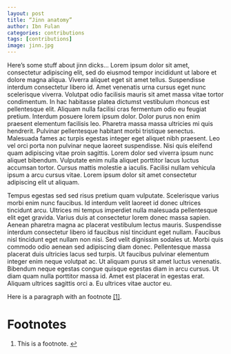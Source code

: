 ```yaml
---
layout: post
title: “Jinn anatomy”
author: Ibn Fulan
categories: contributions
tags: [contributions]
image: jinn.jpg
---
```


Here’s some stuff about jinn dicks... Lorem ipsum dolor sit amet, consectetur adipiscing elit, sed do eiusmod tempor incididunt ut labore et dolore magna aliqua. Viverra aliquet eget sit amet tellus. Suspendisse interdum consectetur libero id. Amet venenatis urna cursus eget nunc scelerisque viverra. Volutpat odio facilisis mauris sit amet massa vitae tortor condimentum. In hac habitasse platea dictumst vestibulum rhoncus est pellentesque elit. Aliquam nulla facilisi cras fermentum odio eu feugiat pretium. Interdum posuere lorem ipsum dolor. Dolor purus non enim praesent elementum facilisis leo. Pharetra massa massa ultricies mi quis hendrerit. Pulvinar pellentesque habitant morbi tristique senectus. Malesuada fames ac turpis egestas integer eget aliquet nibh praesent. Leo vel orci porta non pulvinar neque laoreet suspendisse. Nisi quis eleifend quam adipiscing vitae proin sagittis. Lorem dolor sed viverra ipsum nunc aliquet bibendum. Vulputate enim nulla aliquet porttitor lacus luctus accumsan tortor. Cursus mattis molestie a iaculis. Facilisi nullam vehicula ipsum a arcu cursus vitae. Lorem ipsum dolor sit amet consectetur adipiscing elit ut aliquam.

Tempus egestas sed sed risus pretium quam vulputate. Scelerisque varius morbi enim nunc faucibus. Id interdum velit laoreet id donec ultrices tincidunt arcu. Ultrices mi tempus imperdiet nulla malesuada pellentesque elit eget gravida. Varius duis at consectetur lorem donec massa sapien. Aenean pharetra magna ac placerat vestibulum lectus mauris. Suspendisse interdum consectetur libero id faucibus nisl tincidunt eget nullam. Faucibus nisl tincidunt eget nullam non nisi. Sed velit dignissim sodales ut. Morbi quis commodo odio aenean sed adipiscing diam donec. Pellentesque massa placerat duis ultricies lacus sed turpis. Ut faucibus pulvinar elementum integer enim neque volutpat ac. Ut aliquam purus sit amet luctus venenatis. Bibendum neque egestas congue quisque egestas diam in arcu cursus. Ut diam quam nulla porttitor massa id. Amet est placerat in egestas erat. Aliquam ultrices sagittis orci a. Eu ultrices vitae auctor eu.

Here is a paragraph with an footnote <span id="a1">[[1]](#f1)</span>.

Footnotes
=========

1. <span id="f1"></span> This is a footnote. [$\hookleftarrow$](#a1)
